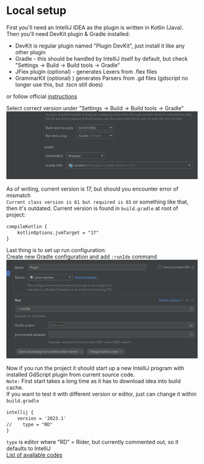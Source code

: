 # Local setup

First you'll need an IntelliJ IDEA as the plugin is written in Kotlin (Java).  
Then you'll need DevKit plugin & Gradle installed:
- DevKit is regular plugin named "Plugin DevKit", just install it like any other plugin
- Gradle - this should be handled by IntelliJ itself by default, but check "Settings -> Build -> Build tools -> Gradle"
- JFlex plugin (optional) - generates Lexers from .flex files
- GrammarKit (optional) ) generates Parsers from .gd files (gdscript no longer use this, but .tscn still does)

or follow official [instructions](https://plugins.jetbrains.com/docs/intellij/prerequisites.html)

Select correct version under "Settings -> Build -> Build tools -> Gradle"
![gradle_sett.png](..%2F..%2Fscreens%2Fcontribution%2Fgradle_sett.png)

As of writing, current version is 17, but should you encounter error of mismatch  
`Current class version is 61 but required is 65` or something like that,  
then it's outdated. Current version is found in `build.gradle` at root of project:
```
compileKotlin {
    kotlinOptions.jvmTarget = "17"
}
```

Last thing is to set up run configuration:  
Create new Gradle configuration and add `:runIde` command  
![gradle_run.png](..%2F..%2Fscreens%2Fcontribution%2Fgradle_run.png)

Now if you run the project it should start up a new IntelliJ program with installed GdScript plugin from current source code.  
`Note:` First start takes a long time as it has to download idea into build cache.  
If you want to test it with different version or editor, just can change it within `build.gradle`
```
intellij {
    version = '2023.1'
//    type = "RD"
}
```
`type` is editor where "RD" = Rider, but currently commented out, so it defaults to IntelliJ  
[List of available codes](https://plugins.jetbrains.com/docs/intellij/tools-gradle-intellij-plugin.html#intellij-extension-type) 
